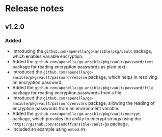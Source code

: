 # Release notes

## v1.2.0

### Added

- Introducing the `github.com/apenella/go-ansible/pkg/vault` package, which enables variable encryption.
- Added the `github.com/apenella/go-ansible/pkg/vault/password/text` package for reading encryption passwords as plain text.
- Introduced the `github.com/apenella/go-ansible/pkg/vault/password/resolve` package, which helps in resolving an encryption password.
- Added the `github.com/apenella/go-ansible/pkg/vault/password/file` package for reading encryption passwords from a file.
- Introduced the `github.com/apenella/go-ansible/pkg/vault/password/envvars` package, allowing the reading of encryption passwords from an environment variable.
- Added the `github.com/apenella/go-ansible/pkg/vault/encrypt` package, which provides the ability to encrypt strings using the `https://github.com/sosedoff/ansible-vault-go` package.
- Included an example using `embed.FS`.
